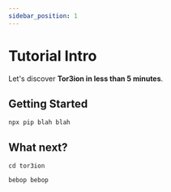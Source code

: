 ```yaml
---
sidebar_position: 1
---
```


# Tutorial Intro

Let's discover **Tor3ion in less than 5 minutes**.

## Getting Started

```shell
npx pip blah blah
```

## What next?

```shell
cd tor3ion

bebop bebop
```

